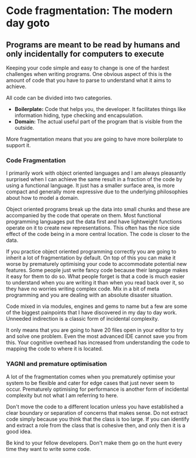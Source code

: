 # Code fragmentation: The modern day goto

## Programs are meant to be read by humans and only incidentally for computers to execute

Keeping your code simple and easy to change is one of the hardest challenges when writing programs.
One obvious aspect of this is the amount of code that you have to parse to understand what it aims to achieve.

All code can be divided into two categories.

- **Boilerplate:** Code that helps you, the developer.  It facilitates things like information hiding, type checking and encapsulation.
- **Domain:** The actual useful part of the program that is visible from the outside.

More fragmentation means that you are going to have more boilerplate to support it.

### Code Fragmentation

I primarily work with object oriented languages and I am always pleasantly surprised when I can achieve the same result in a fraction of the code by
using a functional language.  It just has a smaller surface area, is more compact and generally more expressive due to the underlying philosophies about how to model a domain.

Object oriented programs break up the data into small chunks and these are accompanied by the code that operate on them.
Most functional programming languages put the data first and have lightweight functions operate on it to create new representations.
This often has the nice side effect of the code being in a more central location.  The code is closer to the data.

If you practice object oriented programming correctly you are going to inherit a lot of fragmentation by default.
On top of this you can make it worse by prematurely optimising your code to accommodate potential new features.
Some people just write fancy code because their language makes it easy for them to do so.
What people forget is that a code is much easier to understand when you are writing it than when you read back over it, so they have no worries
writing complex code.  Mix in a bit of meta programming and you are dealing with an absolute disaster situation.

Code mixed in via modules, engines and gems to name but a few are some of the biggest painpoints that I have discovered in my day to day work.
Unneeded indirection is a classic form of incidental complexity.

It only means that you are going to have 20 files open in your editor to try and solve one problem.
Even the most advanced IDE cannot save you from this.
Your cognitive overhead has increased from understanding the code to mapping the code to where it is located.

### YAGNI and premature optimisation

A lot of the fragmentation comes when you prematurely optimise your system to be flexible and cater for edge cases that just never seem to occur.
Prematurely optimising for performance is another form of incidental complexity but not what I am referring to here.

Don't move the code to a different location unless you have established a clear boundary or separation of concerns that makes sense.
Do not extract code simply because you think that the class is too large.  If you can identify and extract a role from the class that is cohesive
then, and only then it is a good idea.

Be kind to your fellow developers.  Don't make them go on the hunt every time they want to write some code.
